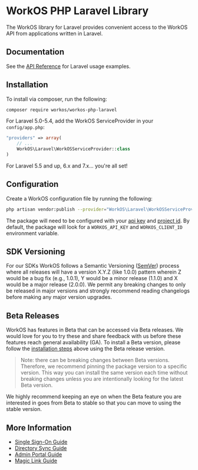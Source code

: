 # WorkOS PHP Laravel Library

The WorkOS library for Laravel provides convenient access to the WorkOS API from applications written in Laravel.

## Documentation

See the [API Reference](https://workos.com/docs/reference/client-libraries) for Laravel usage examples.

## Installation

To install via composer, run the following:

```bash
composer require workos/workos-php-laravel
```

For Laravel 5.0-5.4, add the WorkOS ServiceProvider in your `config/app.php`:

```php
"providers" => array(
    // ...
    WorkOS\Laravel\WorkOSServiceProvider::class
)
```

For Laravel 5.5 and up, 6.x and 7.x... you're all set!

## Configuration

Create a WorkOS configuration file by running the following:

```bash
php artisan vendor:publish --provider="WorkOS\Laravel\WorkOSServiceProvider"
```

The package will need to be configured with your [api key](https://dashboard.workos.com/api-keys) and [project id](https://dashboard.workos.com/sso/configuration).
By default, the package will look for a `WORKOS_API_KEY` and `WORKOS_CLIENT_ID` environment variable.

## SDK Versioning

For our SDKs WorkOS follows a Semantic Versioning ([SemVer](https://semver.org/)) process where all releases will have a version X.Y.Z (like 1.0.0) pattern wherein Z would be a bug fix (e.g., 1.0.1), Y would be a minor release (1.1.0) and X would be a major release (2.0.0). We permit any breaking changes to only be released in major versions and strongly recommend reading changelogs before making any major version upgrades.

## Beta Releases

WorkOS has features in Beta that can be accessed via Beta releases. We would love for you to try these
and share feedback with us before these features reach general availability (GA). To install a Beta version,
please follow the [installation steps](#installation) above using the Beta release version.

> Note: there can be breaking changes between Beta versions. Therefore, we recommend pinning the package version to a
> specific version. This way you can install the same version each time without breaking changes unless you are
> intentionally looking for the latest Beta version.

We highly recommend keeping an eye on when the Beta feature you are interested in goes from Beta to stable so that you
can move to using the stable version.

## More Information

* [Single Sign-On Guide](https://workos.com/docs/sso/guide)
* [Directory Sync Guide](https://workos.com/docs/directory-sync/guide)
* [Admin Portal Guide](https://workos.com/docs/admin-portal/guide)
* [Magic Link Guide](https://workos.com/docs/magic-link/guide)
